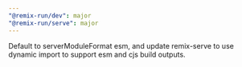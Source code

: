 ```yaml
---
"@remix-run/dev": major
"@remix-run/serve": major
---
```


Default to serverModuleFormat esm, and update remix-serve to use dynamic import to support esm and cjs build outputs.
